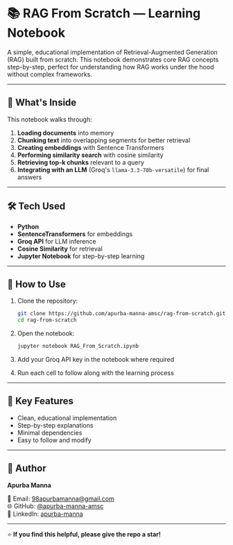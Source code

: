 # 📚 RAG From Scratch — Learning Notebook

A simple, educational implementation of Retrieval-Augmented Generation (RAG) built from scratch. This notebook demonstrates core RAG concepts step-by-step, perfect for understanding how RAG works under the hood without complex frameworks.

---

## 📝 What's Inside
This notebook walks through:
1. **Loading documents** into memory
2. **Chunking text** into overlapping segments for better retrieval
3. **Creating embeddings** with Sentence Transformers
4. **Performing similarity search** with cosine similarity
5. **Retrieving top-k chunks** relevant to a query
6. **Integrating with an LLM** (Groq's `llama-3.3-70b-versatile`) for final answers

---

## 🛠 Tech Used
- **Python**
- **SentenceTransformers** for embeddings
- **Groq API** for LLM inference
- **Cosine Similarity** for retrieval
- **Jupyter Notebook** for step-by-step learning

---

## 🚀 How to Use
1. Clone the repository:
   ```bash
   git clone https://github.com/apurba-manna-amsc/rag-from-scratch.git
   cd rag-from-scratch
   ```

2. Open the notebook:
   ```bash
   jupyter notebook RAG_From_Scratch.ipynb
   ```

4. Add your Groq API key in the notebook where required

5. Run each cell to follow along with the learning process

---

## 📌 Key Features
- Clean, educational implementation
- Step-by-step explanations 
- Minimal dependencies
- Easy to follow and modify

---

## 👤 Author
**Apurba Manna**

📧 Email: [98apurbamanna@gmail.com](mailto:98apurbamanna@gmail.com)  
🌐 GitHub: [@apurba-manna-amsc](https://github.com/apurba-manna-amsc)  
💼 LinkedIn: [apurba-manna](https://linkedin.com/in/apurba-manna)

---

⭐ **If you find this helpful, please give the repo a star!**
